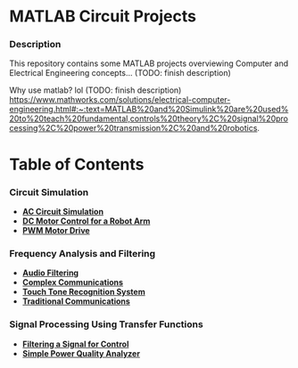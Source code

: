 # MATLAB Circuit Projects
### Description
This repository contains some MATLAB projects overviewing Computer and Electrical Engineering concepts... (TODO: finish description)

Why use matlab? lol (TODO: finish description)
https://www.mathworks.com/solutions/electrical-computer-engineering.html#:~:text=MATLAB%20and%20Simulink%20are%20used%20to%20teach%20fundamental,controls%20theory%2C%20signal%20processing%2C%20power%20transmission%2C%20and%20robotics.

# Table of Contents
### Circuit Simulation
  * **[AC Circuit Simulation](https://github.com/QueenSophiaLo/MATLAB-Circuits-Projects/tree/main/Circuit%20Simulation/AC%20Circuit%20Simulation)**
  * **[DC Motor Control for a Robot Arm](https://github.com/QueenSophiaLo/MATLAB-Circuits-Projects/tree/main/Circuit%20Simulation/DC%20Motor%20Control%20for%20a%20Robot%20Arm)**
  * **[PWM Motor Drive](https://github.com/QueenSophiaLo/MATLAB-Circuits-Projects/tree/main/Circuit%20Simulation/PWM%20Motor%20Drive)**

### Frequency Analysis and Filtering
  * **[Audio Filtering](https://github.com/QueenSophiaLo/MATLAB-Circuits-Projects/tree/main/Frequency%20Analysis%20and%20Filtering/Audio%20Filtering)**
  * **[Complex Communications](https://github.com/QueenSophiaLo/MATLAB-Circuits-Projects/tree/main/Frequency%20Analysis%20and%20Filtering/Complex%20Communications)**
  * **[Touch Tone Recognition System](https://github.com/QueenSophiaLo/MATLAB-Circuits-Projects/tree/main/Frequency%20Analysis%20and%20Filtering/Touch%20Tone%20Recognition%20System)**
  * **[Traditional Communications](https://github.com/QueenSophiaLo/MATLAB-Circuits-Projects/tree/main/Frequency%20Analysis%20and%20Filtering/Traditional%20Communications)**

### Signal Processing Using Transfer Functions
  * **[Filtering a Signal for Control](https://github.com/QueenSophiaLo/MATLAB-Circuits-Projects/tree/main/Signal%20Processing%20Using%20Transfer%20Functions/Filtering%20a%20Signal%20for%20Control)**
  * **[Simple Power Quality Analyzer](https://github.com/QueenSophiaLo/MATLAB-Circuits-Projects/tree/main/Signal%20Processing%20Using%20Transfer%20Functions/Simple%20Power%20Quality%20Analyzer)**



